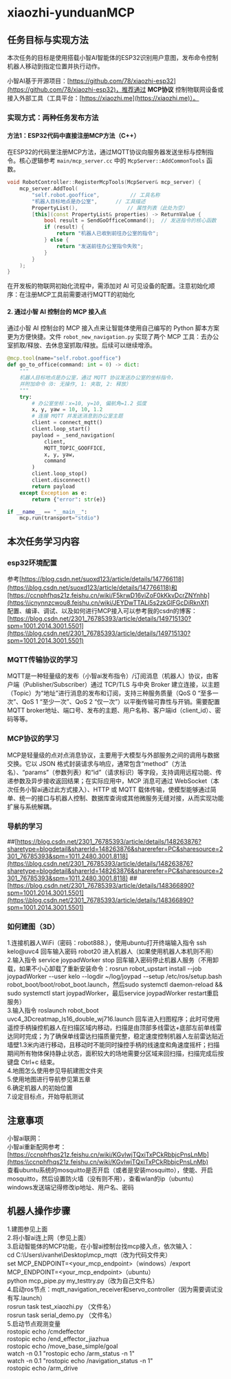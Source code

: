 # xiaozhi-yunduanMCP 

## 任务目标与实现方法

本次任务的目标是使用搭载小智AI智能体的ESP32识别用户意图，发布命令控制机器人移动到指定位置并执行动作。  

小智AI基于开源项目：[https://github.com/78/xiaozhi-esp32](https://github.com/78/xiaozhi-esp32)，推荐通过 **MCP协议** 控制物联网设备或接入外部工具（工具平台：[https://xiaozhi.me](https://xiaozhi.me)）。  

### 实现方式：两种任务发布方法  
#### 方法1：ESP32代码中直接注册MCP方法（C++）  
在ESP32的代码里注册MCP方法，通过MQTT协议向服务器发送坐标与控制指令。核心逻辑参考 `main/mcp_server.cc` 中的 `McpServer::AddCommonTools` 函数。  

```cpp
void RobotController::RegisterMcpTools(McpServer& mcp_server) {
    mcp_server.AddTool(
        "self.robot.gooffice",          // 工具名称
        "机器人目标地点是办公室",      // 工具描述
        PropertyList(),                // 属性列表（此处为空）
        [this](const PropertyList& properties) -> ReturnValue {
            bool result = SendGoOfficeCommand();  // 发送指令的核心函数
            if (result) {
                return "机器人已收到前往办公室的指令";
            } else {
                return "发送前往办公室指令失败";
            }
        }
    );
}
```
在开发板的物联网初始化流程中，需添加对 AI 可见设备的配置。注意初始化顺序：在注册MCP工具前需要进行MQTT的初始化
#### 2. 通过小智 AI 控制台的 MCP 接入点

通过小智 AI 控制台的 MCP 接入点来让智能体使用自己编写的 Python 脚本方案更为方便快捷。文件 `robot_new_navigation.py` 实现了两个 MCP 工具：去办公室抓取/释放、去休息室抓取/释放。后续可以继续增添。

```python
@mcp.tool(name="self.robot.gooffice")
def go_to_office(command: int = 0) -> dict:
    """
    机器人目标地点是办公室，通过 MQTT 协议发送办公室的坐标指令，
    并附加命令（0: 无操作, 1: 夹取, 2: 释放）
    """
    try:
        # 办公室坐标：x=10, y=10, 偏航角=1.2 弧度
        x, y, yaw = 10, 10, 1.2
        # 连接 MQTT 并发送消息到办公室主题
        client = connect_mqtt()
        client.loop_start()
        payload = _send_navigation(
            client,
            MQTT_TOPIC_GOOFFICE,
            x, y, yaw,
            command
        )
        client.loop_stop()
        client.disconnect()
        return payload
    except Exception as e:
        return {"error": str(e)}

if __name__ == "__main__":
    mcp.run(transport="stdio")
```
## 本次任务学习内容
### esp32环境配置 
参考[https://blog.csdn.net/suoxd123/article/details/147766118](https:\\blog.csdn.net/suoxd123/article/details/147766118)和[https://ccnphfhqs21z.feishu.cn/wiki/F5krwD16viZoF0kKkvDcrZNYnhb](https:\\icnynnzcwou8.feishu.cn/wiki/JEYDwTTALi5s2zkGlFGcDiRknXf)    
配置、编译、调试、以及如何进行MCP接入可以参考我的csdn的博客： [https://blog.csdn.net/2301_76785393/article/details/149715130?spm=1001.2014.3001.5501](https:\\blog.csdn.net/2301_76785393/article/details/149715130?spm=1001.2014.3001.5501)
### MQTT传输协议的学习    
MQTT是一种轻量级的发布（小智ai发布指令）/订阅消息（机器人）协议，由客户端（Publisher/Subscriber）通过 TCP/TLS 与中央 Broker 建立连接，以主题（Topic）为“地址”进行消息的发布和订阅，支持三种服务质量（QoS 0 “至多一次”、QoS 1 “至少一次”、QoS 2 “仅一次”）以平衡传输可靠性与开销。需要配置MQTT broker地址、端口号、发布的主题、用户名称、客户端id（client_id）、密码等等。
### MCP协议的学习
MCP是轻量级的点对点消息协议，主要用于大模型与外部服务之间的调用与数据交换。它以 JSON 格式封装请求与响应，通常包含“method”（方法名）、“params”（参数列表）和“id”（请求标识）等字段，支持调用远程功能、传递参数及异步接收返回结果；在实际应用中，MCP 消息可通过 WebSocket（本次任务小智ai通过此方式接入）、HTTP 或 MQTT 载体传输，使模型能够通过简单、统一的接口与机器人控制、数据库查询或其他微服务无缝对接，从而实现功能扩展与系统解耦。
### 导航的学习
##[https://blog.csdn.net/2301_76785393/article/details/148263876?sharetype=blogdetail&sharerId=148263876&sharerefer=PC&sharesource=2301_76785393&spm=1011.2480.3001.8118](https:\\blog.csdn.net/2301_76785393/article/details/148263876?sharetype=blogdetail&sharerId=148263876&sharerefer=PC&sharesource=2301_76785393&spm=1011.2480.3001.8118)
##[https://blog.csdn.net/2301_76785393/article/details/148366890?spm=1001.2014.3001.5501](https:\\blog.csdn.net/2301_76785393/article/details/148366890?spm=1001.2014.3001.5501)    
### 如何建图（3D）
1.连接机器人WiFi（密码：robot888.），使用ubuntu打开终端输入指令 ssh  kelo@uvc4 回车输入密码 robot20 进入机器人（如果使用机器人本机则不用）    
2.输入指令 service joypadWorker stop 回车输入密码停止机器人服务（不用卸载，如果不小心卸载了重新安装命令：rosrun robot_upstart install --job joypadWorker --user kelo --logdir ~/log/joypad --setup /etc/ros/setup.bash robot_boot/boot/robot_boot.launch，然后sudo systemctl daemon-reload && sudo systemctl start joypadWorker，最后service joypadWorker restart重启服务）        
3.输入指令 roslaunch robot_boot uvc4_3Dcreatmap_ls16_double_wj716.launch 回车进入扫图程序；此时可使用遥控手柄操控机器人在扫描区域内移动，扫描是由顶部多线雷达+底部左前单线雷达同时完成；为了确保单线雷达扫描质量完整，稳定速度控制机器人左前雷达贴近墙壁1.3米内进行移动，且移动时不能同时操控手柄的线速度和角速度摇杆；扫描期间所有物体保持静止状态，面积较大的场地需要分区域来回扫描，扫描完成后按键盘 Ctrl+c 结束。    
4.地图怎么使用参见导航建图文件夹       
5.使用地图进行导航参见第五章        
6.确定机器人的初始位置    
7.设定目标点，开始导航测试    
## 注意事项
小智ai联网：    
小智ai重新配网参考：[https://ccnphfhqs21z.feishu.cn/wiki/KGvIwjTQxiTxPCkRbbjcPnsLnMb](https:\\ccnphfhqs21z.feishu.cn/wiki/KGvIwjTQxiTxPCkRbbjcPnsLnMb)    
查看ubuntu系统的mosquitto是否开启（或者是安装mosquitto），使能、开启mosquitto，然后设置防火墙（没有则不用），查看wlan的ip（ubuntu）    
windows发送端记得修改ip地址、用户名、密码    
## 机器人操作步骤    
1.建图参见上面    
2.将小智ai连上网（参见上面）    
3.启动智能体的MCP功能，在小智ai控制台找mcp接入点，依次输入：    
cd C:\Users\ivanhe\Desktop\mcp_mqtt（改为代码文件夹）      
set MCP_ENDPOINT=<your_mcp_endpoint>（windows）/export MCP_ENDPOINT=<your_mcp_endpoint>（ubuntu）    
python mcp_pipe.py my_testtry.py（改为自己文件名）    
4.启动ros节点：mqtt_navigation_receiver和servo_controller（因为需要调试没有写.launch）    
rosrun task test_xiaozhi.py （文件名）        
rosrun task serial_demo.py （文件名）    
5.启动节点观测变量    
rostopic echo /cmdeffector     
rostopic echo /end_effector_jiazhua    
rostopic echo /move_base_simple/goal    
watch -n 0.1 "rostopic echo /arm_status -n 1"    
watch -n 0.1 "rostopic echo /navigation_status -n 1"    
rostopic echo /arm_drive     
